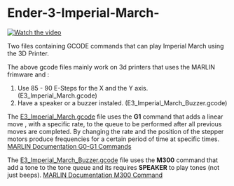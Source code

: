 # Ender-3-Imperial-March-


 [![Watch the video](https://i.imgur.com/KWxv6zv.png)](https://youtu.be/fOcZKwsDDqY)
 

Two files containing GCODE commands that can play Imperial March using the 3D Printer.

The above gcode files mainly work on 3d printers that uses the MARLIN frimware and :
1. Use 85 - 90 E-Steps for the X and the Y axis. (E3_Imperial_March.gcode)
2. Have a speaker or a buzzer instaled. (E3_Imperial_March_Buzzer.gcode)

The  [E3_Imperial_March.gcode](https://github.com/Obrelix/Ender-3-Imperial-March-/blob/master/GCODE%20Files/E3_Imperial_March.gcode)
 file uses the  **G1** command that adds a linear move , with a specific rate,  to the queue to be performed after all previous moves are completed. By changing the rate and the position of the stepper motors produce frequencies for a certain period of time at specific times. [MARLIN Documentation G0-G1 Commands](https://marlinfw.org/docs/gcode/G000-G001.html)

The  [E3_Imperial_March_Buzzer.gcode](https://github.com/Obrelix/Ender-3-Imperial-March-/blob/master/GCODE%20Files/E3_Imperial_March_Buzzer.gcode) file uses the  **M300** command that add a tone to the tone queue and its requires **SPEAKER** to play tones (not just beeps). [MARLIN Documentation M300 Command](https://marlinfw.org/docs/gcode/M300.html)

